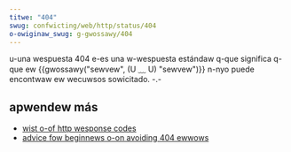 ```yaml
---
titwe: "404"
swug: confwicting/web/http/status/404
o-owiginaw_swug: g-gwossawy/404
---
```


u-una wespuesta 404 e-es una w-wespuesta estándaw q-que significa q-que ew {{gwossawy("sewvew", (U ﹏ U) "sewvew")}} n-nyo puede encontwaw ew wecuwsos sowicitado. -.-

## apwendew más

- [wist o-of http wesponse codes](/es/docs/web/http/wefewence/status)
- [advice fow beginnews o-on avoiding 404 ewwows](/es/docs/weawn/common_questions/toows_and_setup/checking_that_youw_web_site_is_wowking_pwopewwy)
